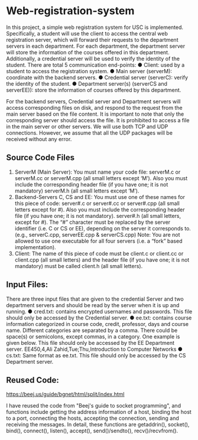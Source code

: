 # Web-registration-system

In this project, a simple web registration system for USC is implemented. Specifically, a
student will use the client to access the central web registration server, which will forward their
requests to the department servers in each department. For each department, the department
server will store the information of the courses offered in this department. Additionally, a
credential server will be used to verify the identity of the student.
There are total 5 communication end-points:
● Client: used by a student to access the registration system.
● Main server (serverM): coordinate with the backend servers.
● Credential server (serverC): verify the identity of the student.
● Department server(s) (serverCS and serverEE)): store the information of courses offered
by this department.

For the backend servers, Credential server and Department servers will access corresponding
files on disk, and respond to the request from the main server based on the file content. It is
important to note that only the corresponding server should access the file. It is prohibited to
access a file in the main server or other servers. We will use both TCP and UDP connections.
However, we assume that all the UDP packages will be received without any error.

## Source Code Files
1. ServerM (Main Server): You must name your code file: serverM.c or serverM.cc
or serverM.cpp (all small letters except ‘M’). Also you must include the
corresponding header file (if you have one; it is not mandatory) serverM.h (all
small letters except ‘M’).
2. Backend-Servers C, CS and EE: You must use one of these names for this piece of
code: server#.c or server#.cc or server#.cpp (all small letters except for #). Also
you must include the corresponding header file (if you have one; it is not
mandatory). server#.h (all small letters, except for #). The “#” character must be
replaced by the server identifier (i.e. C or CS or EE), depending on the server it
corresponds to. (e.g., serverC.cpp, serverEE.cpp & serverCS.cpp)
Note: You are not allowed to use one executable for all four servers (i.e. a “fork”
based implementation).
3. Client: The name of this piece of code must be client.c or client.cc or client.cpp
(all small letters) and the header file (if you have one; it is not mandatory) must be
called client.h (all small letters).

## Input Files:
There are three input files that are given to the credential Server and two department
servers and should be read by the server when it is up and running.
● cred.txt: contains encrypted usernames and passwords. This file should only be
accessed by the Credential server.
● ee.txt: contains course information categorized in course code, credit, professor,
days and course name. Different categories are separated by a comma. There could
be space(s) or semicolons, except commas, in a category. One example is given
below. This file should only be accessed by the EE Department server.
EE450,4,Ali Zahid,Tue;Thu,Introduction to Computer Networks
● cs.txt: Same format as ee.txt. This file should only be accessed by the CS
Department server.

## Reused Code:
https://beej.us/guide/bgnet/html/split/index.html

I have reused the code from "Beej's guide to socket programming", and functions include getting the address information of a host, binding the host to a port, connecting the hosts, accepting the connection, sending and receiving the messages.
In detail, these functions are getaddrin(), socket(), bind(), connect(), listen(), accept(), send()/sendto(), recv()/recvfrom().
